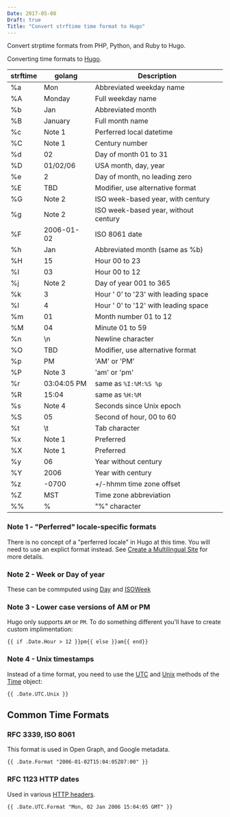 ```yaml
---
Date: 2017-05-08
Draft: true
Title: "Convert strftime time format to Hugo"
---
```

Convert strptime formats from PHP, Python, and Ruby to Hugo.
<!--more-->


Converting time formats to [Hugo](https://gohugo.io/).

| strftime | golang     | Description |
|----------|------------|-------------|
| %a       | Mon        | Abbreviated weekday name|
| %A       | Monday     | Full weekday name  |
| %b       | Jan        | Abbreviated month |
| %B       | January    | Full month name |
| %c       | Note 1     | Perferred local datetime |
| %C       | Note 1     | Century number |
| %d       | 02         | Day of month 01 to 31 |
| %D       | 01/02/06   | USA month, day, year  |
| %e       | 2          | Day of month, no leading zero |
| %E       | TBD        | Modifier, use alternative format |
| %G       | Note 2     | ISO week-based year, with century |
| %g       | Note 2     | ISO week-based year, without century |
| %F       | 2006-01-02 | ISO 8061 date|
| %h       | Jan        | Abbreviated month (same as %b) |
| %H       | 15         | Hour 00 to 23 |
| %I       | 03         | Hour 00 to 12 |
| %j       | Note 2     | Day of year 001 to 365 |
| %k       | 3          | Hour ' 0' to '23' with leading space |
| %l       | 4          | Hour ' 0' to '12' with leading space |
| %m       | 01         | Month number 01 to 12 |
| %M       | 04         | Minute 01 to 59 |
| %n       | \n         | Newline character |
| %O       | TBD        | Modifier, use alternative format |
| %p       | PM         | 'AM' or 'PM' |
| %P       | Note 3     | 'am' or 'pm' |
| %r       | 03:04:05 PM | same as `%I:%M:%S %p` |
| %R       | 15:04      | same as `%H:%M` |
| %s       | Note 4     | Seconds since Unix epoch |
| %S       | 05         | Second of hour, 00 to 60 |
| %t       | \t         | Tab character |
| %x       | Note 1     | Preferred |
| %X       | Note 1     | Preferred |
| %y       | 06         | Year without century |
| %Y       | 2006       | Year with century |
| %z       | -0700      | +/-hhmm time zone offset |
| %Z       | MST        | Time zone abbreviation |
| %%       | %          | "%" character |

### Note 1 - "Perferred" locale-specific formats

There is no concept of a "perferred locale" in Hugo at this time.  You will need
to use an explict format instead.  See [Create a Multilingual Site](https://gohugo.io/tutorials/create-a-multilingual-site/) for more details.

### Note 2 - Week or Day of year

These can be commputed using [Day](https://golang.org/pkg/time/#Time.Day) and [ISOWeek](https://golang.org/pkg/time/#Time.ISOWeek)

### Note 3 - Lower case versions of AM or PM

Hugo only supports `AM` or `PM`.  To do something different you'll have to create custom implimentation:

```
{{ if .Date.Hour > 12 }}pm{{ else }}am{{ end}}
```

### Note 4 - Unix timestamps

Instead of a time format, you need to use the [UTC](https://golang.org/pkg/time/#Time.UTC) and [Unix](https://golang.org/pkg/time/#Time.Unix) methods of the [Time](https://golang.org/pkg/time/#Time) object:

```
{{ .Date.UTC.Unix }}
```

## Common Time Formats

### RFC 3339, ISO 8061

This format is used in Open Graph, and Google metadata.

```
{{ .Date.Format "2006-01-02T15:04:05Z07:00" }}
```

### RFC 1123 HTTP dates

Used in various [HTTP headers](https://www.w3.org/Protocols/rfc2616/rfc2616-sec3.html).

```
{{ .Date.UTC.Format "Mon, 02 Jan 2006 15:04:05 GMT" }}
```

